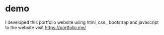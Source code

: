 # demo
I developed this portfolio website using html, css , bootstrap and javascript to the website visit https://portfolio.me/
